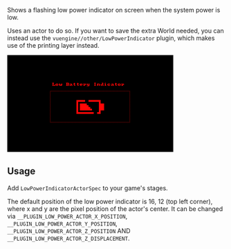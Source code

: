 Shows a flashing low power indicator on screen when the system power is low.

Uses an actor to do so. If you want to save the extra World needed, you can instead use the `vuengine//other/LowPowerIndicator` plugin, which makes use of the printing layer instead.

![Preview Image](preview.png)

## Usage

Add `LowPowerIndicatorActorSpec` to your game's stages.

The default position of the low power indicator is 16, 12 (top left corner), where x and y are the pixel position of the actor's center. It can be changed via `__PLUGIN_LOW_POWER_ACTOR_X_POSITION`, `__PLUGIN_LOW_POWER_ACTOR_Y_POSITION`, `__PLUGIN_LOW_POWER_ACTOR_Z_POSITION` AND `__PLUGIN_LOW_POWER_ACTOR_Z_DISPLACEMENT`.
